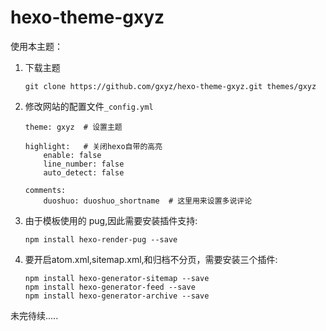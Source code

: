# hexo-theme-gxyz

使用本主题：

1. 下载主题
    ```
    git clone https://github.com/gxyz/hexo-theme-gxyz.git themes/gxyz
    ```

2. 修改网站的配置文件`_config.yml`
    ```
    theme: gxyz  # 设置主题

    highlight:   # 关闭hexo自带的高亮
        enable: false
        line_number: false
        auto_detect: false

    comments:
        duoshuo: duoshuo_shortname  # 这里用来设置多说评论 
    ```

3. 由于模板使用的 pug,因此需要安装插件支持:
    ```
    npm install hexo-render-pug --save
    ```

4. 要开启atom.xml,sitemap.xml,和归档不分页，需要安装三个插件:
    ```
    npm install hexo-generator-sitemap --save
    npm install hexo-generator-feed --save
    npm install hexo-generator-archive --save
    ```

未完待续.....


